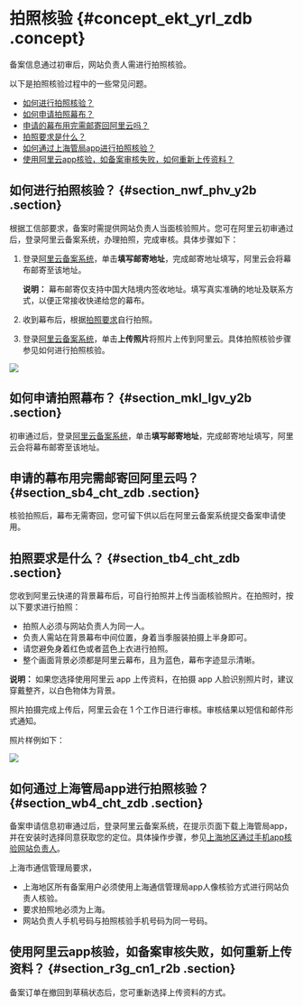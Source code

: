 # 拍照核验 {#concept_ekt_yrl_zdb .concept}

备案信息通过初审后，网站负责人需进行拍照核验。

以下是拍照核验过程中的一些常见问题。

-   [如何进行拍照核验？](#)
-   [如何申请拍照幕布？](#)
-   [申请的幕布用完需邮寄回阿里云吗？](#)
-   [拍照要求是什么？](#)
-   [如何通过上海管局app进行拍照核验？](#)
-   [使用阿里云app核验，如备案审核失败，如何重新上传资料？](#)

## 如何进行拍照核验？ {#section_nwf_phv_y2b .section}

根据工信部要求，备案时需提供网站负责人当面核验照片。您可在阿里云初审通过后，登录阿里云备案系统，办理拍照，完成审核。具体步骤如下：

1.  登录[阿里云备案系统](https://beian.aliyun.com/)，单击**填写邮寄地址**，完成邮寄地址填写，阿里云会将幕布邮寄至该地址。

    **说明：** 幕布邮寄仅支持中国大陆境内签收地址。填写真实准确的地址及联系方式，以便正常接收快递给您的幕布。

2.  收到幕布后，根据[拍照要求](#)自行拍照。
3.  登录[阿里云备案系统](https://beian.aliyun.com/)，单击**上传照片**将照片上传到阿里云。具体拍照核验步骤参见如何进行拍照核验。

![](http://static-aliyun-doc.oss-cn-hangzhou.aliyuncs.com/assets/img/14219/15356008499331_zh-CN.png)

## 如何申请拍照幕布？ {#section_mkl_lgv_y2b .section}

初审通过后，登录[阿里云备案系统](https://beian.aliyun.com/)，单击**填写邮寄地址**，完成邮寄地址填写，阿里云会将幕布邮寄至该地址。

## 申请的幕布用完需邮寄回阿里云吗？ {#section_sb4_cht_zdb .section}

核验拍照后，幕布无需寄回，您可留下供以后在阿里云备案系统提交备案申请使用。

## 拍照要求是什么？ {#section_tb4_cht_zdb .section}

您收到阿里云快递的背景幕布后，可自行拍照并上传当面核验照片。在拍照时，按以下要求进行拍照：

-   拍照人必须与网站负责人为同一人。
-   负责人需站在背景幕布中间位置，身着当季服装拍摄上半身即可。
-   请您避免身着红色或者蓝色上衣进行拍照。
-   整个画面背景必须都是阿里云幕布，且为蓝色，幕布字迹显示清晰。

**说明：** 如果您选择使用阿里云 app 上传资料，在拍摄 app 人脸识别照片时，建议穿戴整齐，以白色物体为背景。

照片拍摄完成上传后，阿里云会在 1 个工作日进行审核。审核结果以短信和邮件形式通知。

照片样例如下：

![](http://static-aliyun-doc.oss-cn-hangzhou.aliyuncs.com/assets/img/14219/15356008495500_zh-CN.png)

## 如何通过上海管局app进行拍照核验？ {#section_wb4_cht_zdb .section}

备案申请信息初审通过后，登录阿里云备案系统，在提示页面下载上海管局app，并在安装时选择同意获取您的定位。具体操作步骤，参见[上海地区通过手机app核验网站负责人](../../../../intl.zh-CN/备案流程/上海地区通过手机app核验网站负责人.md#)。

上海市通信管理局要求，

-   上海地区所有备案用户必须使用上海通信管理局app人像核验方式进行网站负责人核验。
-   要求拍照地必须为上海。
-   网站负责人手机号码与拍照核验手机号码为同一号码。

## 使用阿里云app核验，如备案审核失败，如何重新上传资料？ {#section_r3g_cn1_r2b .section}

备案订单在撤回到草稿状态后，您可重新选择上传资料的方式。

